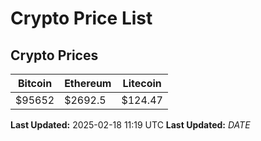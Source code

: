 # Crypto Price List

## Crypto Prices
| Bitcoin | Ethereum | Litecoin |
| ------- | -------- | -------- |
| $95652 | $2692.5 | $124.47 |
**Last Updated:** 2025-02-18 11:19 UTC
**Last Updated:** $DATE$
